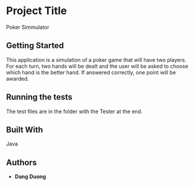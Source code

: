 # Project Title

Poker Simmulator

## Getting Started

This application is a simulation of a poker game that will have two players. For each turn, two hands will be dealt and the user will be asked to choose which hand is the better hand. If answered correctly, one point will be awarded. 


## Running the tests

The test files are in the folder with the Tester at the end.


## Built With

Java

## Authors

- **Dang Duong** 

